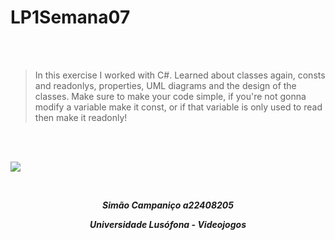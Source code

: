 # LP1Semana07

<br>
<br>

>In this exercise I worked with C#.
>Learned about classes again, consts and readonlys, properties, UML diagrams and the design of the classes.
>Make sure to make your code simple, if you're not gonna modify a variable make it const, or if that variable is only used to read then make it readonly!

<br>
<br>

![](https://animeflix.com.br/wp-content/uploads/2025/01/Solo-leveling-1.jpg)


<br>


***<p style="text-align:center;">Simão Campaniço a22408205</p>***

***<p style="text-align:center;">Universidade Lusófona - Videojogos</p>***
